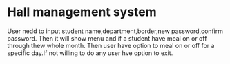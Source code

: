 # Hall management system
  User nedd to input student name,department,border,new password,confirm password.
  Then it will show menu and if a student have meal on or off through thew whole month.
  Then user have option to meal on or off for a specific day.If not willing to do any user hve option to exit.

